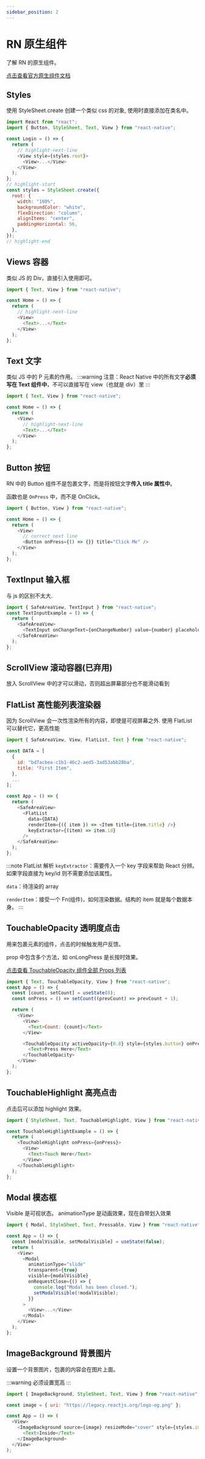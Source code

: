 ```yaml
---
sidebar_position: 2
---
```


# RN 原生组件

了解 RN 的原生组件。

[点击查看官方原生组件文档](https://reactnative.dev/docs/components-and-apis)

## Styles

使用 StyleSheet.create 创建一个类似 css 的对象, 使用时直接添加在类名中。

```js title="StyleSheet"
import React from "react";
import { Button, StyleSheet, Text, View } from "react-native";

const Login = () => {
  return (
    // highlight-next-line
    <View style={styles.root}>
      <View>...</View>
    </View>
  );
};
// highlight-start
const styles = StyleSheet.create({
  root: {
    width: "100%",
    backgroundColor: "white",
    flexDirection: "column",
    alignItems: "center",
    paddingHorizontal: 56,
  },
});
// highlight-end
```

## Views 容器

类似 JS 的 Div，直接引入使用即可。

```js title="View"
import { Text, View } from "react-native";

const Home = () => {
  return (
    // highlight-next-line
    <View>
      <Text>...</Text>
    </View>
  );
};
```

## Text 文字

类似 JS 中的 P 元素的作用。
:::warning
注意：React Native 中的所有文字**必须写在 Text 组件中**，不可以直接写在 view（也就是 div）里
:::

```js title="Text"
import { Text, View } from "react-native";

const Home = () => {
  return (
    <View>
      // highlight-next-line
      <Text>...</Text>
    </View>
  );
};
```

## Button 按钮

RN 中的 Button 组件不是包裹文字，而是将按钮文字**传入 title 属性中**。

函数也是 `OnPress` 中，而不是 OnClick。

```js title="Button"
import { Button, View } from "react-native";

const Home = () => {
  return (
    <View>
      // correct next line
      <Button onPress={() => {}} title="Click Me" />
    </View>
  );
};
```

## TextInput 输入框

与 js 的区别不太大.

```js title="TextInput"
import { SafeAreaView, TextInput } from "react-native";
const TextInputExample = () => {
  return (
    <SafeAreaView>
      <TextInput onChangeText={onChangeNumber} value={number} placeholder="placeholder" />
    </SafeAreaView>
  );
};
```

## ScrollView 滚动容器(已弃用)

放入 ScrollView 中的才可以滑动，否则超出屏幕部分也不能滑动看到

## FlatList 高性能列表渲染器

因为 ScrollView 会一次性渲染所有的内容，即使是可视屏幕之外.
使用 FlatList 可以替代它，更高性能

```js title="FlatList"
import { SafeAreaView, View, FlatList, Text } from "react-native";

const DATA = [
  {
    id: "bd7acbea-c1b1-46c2-aed5-3ad53abb28ba",
    title: "First Item",
  },
  ...
];

const App = () => {
  return (
    <SafeAreaView>
      <FlatList
        data={DATA}
        renderItem={({ item }) => <Item title={item.title} />}
        keyExtractor={(item) => item.id}
      />
    </SafeAreaView>
  );
};
```

:::note FlatList 解析
`keyExtractor`：需要传入一个 key 字段来帮助 React 分辨。如果字段直接为 key/id 则不需要添加该属性。

`data`：待渲染的 array

`renderItem`：接受一个 Fn(组件)，如何渲染数据。结构的 item 就是每个数据本身。
:::

## TouchableOpacity 透明度点击

用来包裹元素的组件，点击的时候触发用户反馈。

prop 中包含多个方法，如 onLongPress 是长按时效果。

[点击查看 TouchableOpacity 组件全部 Props 列表](https://reactnative.dev/docs/touchablewithoutfeedback#props)

```js title="TouchableOpacity"
import { Text, TouchableOpacity, View } from "react-native";
const App = () => {
  const [count, setCount] = useState(0);
  const onPress = () => setCount((prevCount) => prevCount + 1);

  return (
    <View>
      <View>
        <Text>Count: {count}</Text>
      </View>

      <TouchableOpacity activeOpacity={0.8} style={styles.button} onPress={onPress}>
        <Text>Press Here</Text>
      </TouchableOpacity>
    </View>
  );
};
```

## TouchableHighlight 高亮点击

点击后可以添加 highlight 效果。

```js title="TouchableHighlight"
import { StyleSheet, Text, TouchableHighlight, View } from "react-native";

const TouchableHighlightExample = () => {
  return (
    <TouchableHighlight onPress={onPress}>
      <View>
        <Text>Touch Here</Text>
      </View>
    </TouchableHighlight>
  );
};
```

## Modal 模态框

Visible 是可视状态。 animationType 是动画效果，现在自带划入效果

```js title="Modal"
import { Modal, StyleSheet, Text, Pressable, View } from "react-native";

const App = () => {
  const [modalVisible, setModalVisible] = useState(false);
  return (
    <View>
      <Modal
        animationType="slide"
        transparent={true}
        visible={modalVisible}
        onRequestClose={() => {
          console.log("Modal has been closed.");
          setModalVisible(!modalVisible);
        }}
      >
        <View>...</View>
      </Modal>
    </View>
  );
};
```

## ImageBackground 背景图片

设置一个背景图片，包裹的内容会在图片上面。

:::warning
必须设置宽高
:::

```js title="ImageBackground"
import { ImageBackground, StyleSheet, Text, View } from "react-native";

const image = { uri: "https://legacy.reactjs.org/logo-og.png" };

const App = () => (
  <View>
    <ImageBackground source={image} resizeMode="cover" style={styles.image}>
      <Text>Inside</Text>
    </ImageBackground>
  </View>
);
```
